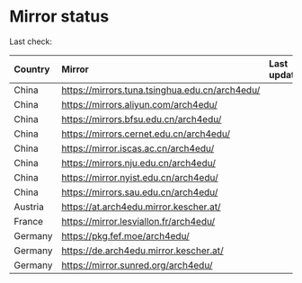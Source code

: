 <script src="./time.js"></script>
# Mirror status
Last check: <script type="text/javascript">localize(1738959793.2784073);</script>

|Country|Mirror|Last update|
|:------|:-----|:----------|
|China|https://mirrors.tuna.tsinghua.edu.cn/arch4edu/|<script type="text/javascript">localize(1738953541);</script>|
|China|https://mirrors.aliyun.com/arch4edu/|<script type="text/javascript">localize(1738910607);</script>|
|China|https://mirrors.bfsu.edu.cn/arch4edu/|<script type="text/javascript">localize(1738910607);</script>|
|China|https://mirrors.cernet.edu.cn/arch4edu/|<script type="text/javascript">localize(1738910607);</script>|
|China|https://mirror.iscas.ac.cn/arch4edu/|<script type="text/javascript">localize(1738910607);</script>|
|China|https://mirrors.nju.edu.cn/arch4edu/|<script type="text/javascript">localize(1738824120);</script>|
|China|https://mirror.nyist.edu.cn/arch4edu/|<script type="text/javascript">localize(1738910607);</script>|
|China|https://mirrors.sau.edu.cn/arch4edu/|<script type="text/javascript">localize(1731653531);</script>|
|Austria|https://at.arch4edu.mirror.kescher.at/|<script type="text/javascript">localize(1738910607);</script>|
|France|https://mirror.lesviallon.fr/arch4edu/|<script type="text/javascript">localize(1738910607);</script>|
|Germany|https://pkg.fef.moe/arch4edu/|<script type="text/javascript">localize(1738910607);</script>|
|Germany|https://de.arch4edu.mirror.kescher.at/|<script type="text/javascript">localize(1738910607);</script>|
|Germany|https://mirror.sunred.org/arch4edu/|<script type="text/javascript">localize(1738910607);</script>|

<script src="./tablefilter/tablefilter.js"></script>
<script src="./table.js"></script>